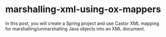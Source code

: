 # marshalling-xml-using-ox-mappers
In this post, you will create a Spring project and use Castor XML mapping for marshalling/unmarshalling Java objects into an XML document.
